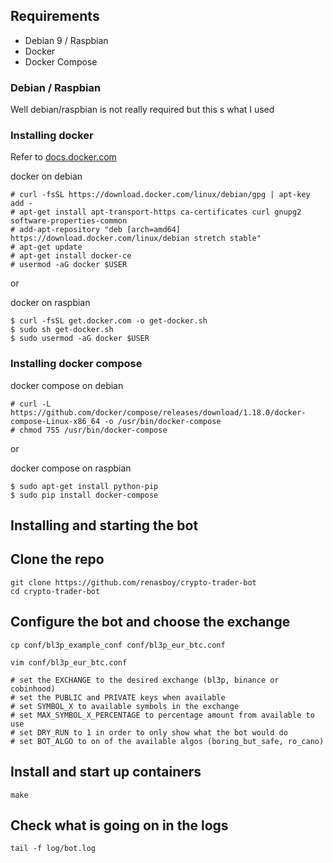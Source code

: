 ## Requirements

- Debian 9 / Raspbian
- Docker
- Docker Compose

### Debian / Raspbian

Well debian/raspbian is not really required but this s what I used

### Installing docker

Refer to [docs.docker.com](https://docs.docker.com)

docker on debian

```shell
# curl -fsSL https://download.docker.com/linux/debian/gpg | apt-key add -
# apt-get install apt-transport-https ca-certificates curl gnupg2 software-properties-common
# add-apt-repository "deb [arch=amd64] https://download.docker.com/linux/debian stretch stable"
# apt-get update
# apt-get install docker-ce
# usermod -aG docker $USER
```

or

docker on raspbian

```shell
$ curl -fsSL get.docker.com -o get-docker.sh
$ sudo sh get-docker.sh
$ sudo usermod -aG docker $USER
```


### Installing docker compose

docker compose on debian

```shell
# curl -L https://github.com/docker/compose/releases/download/1.18.0/docker-compose-Linux-x86_64 -o /usr/bin/docker-compose
# chmod 755 /usr/bin/docker-compose
```

or

docker compose on raspbian

```shell
$ sudo apt-get install python-pip
$ sudo pip install docker-compose
```

## Installing and starting the bot


## Clone the repo

```shell
git clone https://github.com/renasboy/crypto-trader-bot
cd crypto-trader-bot
```

## Configure the bot and choose the exchange
```shell
cp conf/bl3p_example_conf conf/bl3p_eur_btc.conf

vim conf/bl3p_eur_btc.conf

# set the EXCHANGE to the desired exchange (bl3p, binance or cobinhood)
# set the PUBLIC and PRIVATE keys when available
# set SYMBOL_X to available symbols in the exchange
# set MAX_SYMBOL_X_PERCENTAGE to percentage amount from available to use
# set DRY_RUN to 1 in order to only show what the bot would do
# set BOT_ALGO to on of the available algos (boring_but_safe, ro_cano)
```

## Install and start up containers

```shell
make
```

## Check what is going on in the logs

```shell
tail -f log/bot.log
```

